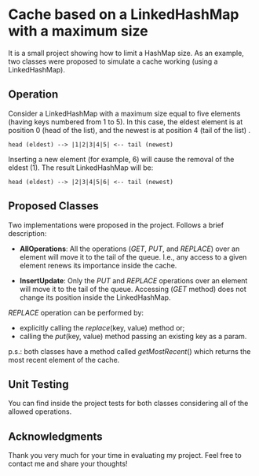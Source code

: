 # Cache based on a LinkedHashMap with a maximum size

It is a small project showing how to limit a HashMap size.
As an example, two classes were proposed to simulate a cache working (using a LinkedHashMap).

## Operation ##

Consider a LinkedHashMap with a maximum size equal to five elements (having keys numbered from 1 to 5).
In this case, the eldest element is at position 0 (head of the list), and the newest is at position 4 (tail of the list)
.

`head (eldest) --> |1|2|3|4|5| <-- tail (newest)`

Inserting a new element (for example, 6) will cause the removal of the eldest (1). The result LinkedHashMap will be:

`head (eldest) --> |2|3|4|5|6| <-- tail (newest)`

## Proposed Classes ##

Two implementations were proposed in the project. Follows a brief description:

- **AllOperations**: All the operations (*GET*, *PUT*, and *REPLACE*) over an element
  will move it to the tail of the queue. I.e., any access to a given element renews its
  importance inside the cache.


- **InsertUpdate**: Only the *PUT* and *REPLACE* operations over an element will
  move it to the tail of the queue. Accessing (*GET* method) does not
  change its position inside the LinkedHashMap.

*REPLACE* operation can be performed by:

- explicitly calling the *replace*(key, value) method or;
- calling the *put*(key, value) method passing an existing key as a param.

p.s.: both classes have a method called *getMostRecent*() which returns the most recent element of the cache.

## Unit Testing ##

You can find inside the project tests for both classes considering all of the allowed operations.

## Acknowledgments ##

Thank you very much for your time in evaluating my project. Feel free to contact me and share your thoughts!


